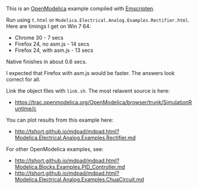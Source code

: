This is an [OpenModelica](http://openmodelica.org) example compiled
with [Emscripten](http://emscripten.org/).

Run using `t.html` or
`Modelica.Electrical.Analog.Examples.Rectifier.html`. Here are timings
I get on Win 7 64:

- Chrome 30 -  7 secs
- Firefox 24, no asm.js - 14 secs
- Firefox 24, with asm.js - 13 secs

Native finishes in about 0.6 secs.

I expected that Firefox with asm.js would be faster. The answers look
correct for all.

Link the object files with `link.sh`. The most relavent source is here:

- https://trac.openmodelica.org/OpenModelica/browser/trunk/SimulationRuntime/c

You can plot results from this example here:

- http://tshort.github.io/mdpad/mdpad.html?Modelica.Electrical.Analog.Examples.Rectifier.md

For other OpenModelica examples, see:

- http://tshort.github.io/mdpad/mdpad.html?Modelica.Blocks.Examples.PID_Controller.md
- http://tshort.github.io/mdpad/mdpad.html?Modelica.Electrical.Analog.Examples.ChuaCircuit.md

